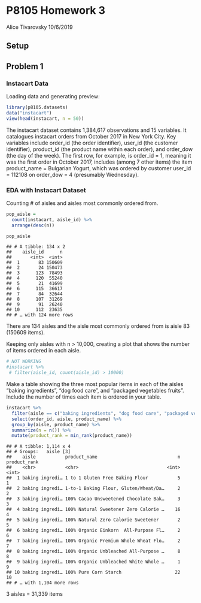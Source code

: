P8105 Homework 3
================
Alice Tivarovsky
10/6/2019

## Setup

## Problem 1

### Instacart Data

Loading data and generating preview:

``` r
library(p8105.datasets)
data("instacart")
view(head(instacart, n = 50))
```

The instacart dataset contains 1,384,617 observations and 15 variables.
It catalogues instacart orders from October 2017 in New York City. Key
variables include order\_id (the order identifier), user\_id (the
customer identifier), product\_id (the product name within each order),
and order\_dow (the day of the week). The first row, for example, is
order\_id = 1, meaning it was the first order in October 2017, includes
(among 7 other items) the item product\_name = Bulgarian Yogurt, which
was ordered by customer user\_id = 112108 on order\_dow = 4 (presumably
Wednesday).

### EDA with Instacart Dataset

Counting \# of aisles and aisles most commonly ordered from.

``` r
pop_aisle = 
  count(instacart, aisle_id) %>% 
  arrange(desc(n))

pop_aisle
```

    ## # A tibble: 134 x 2
    ##    aisle_id      n
    ##       <int>  <int>
    ##  1       83 150609
    ##  2       24 150473
    ##  3      123  78493
    ##  4      120  55240
    ##  5       21  41699
    ##  6      115  36617
    ##  7       84  32644
    ##  8      107  31269
    ##  9       91  26240
    ## 10      112  23635
    ## # … with 124 more rows

There are 134 aisles and the aisle most commonly ordered from is aisle
83 (150609 items).

Keeping only aisles with n \> 10,000, creating a plot that shows the
number of items ordered in each aisle.

``` r
# NOT WORKING
#instacart %>% 
 # filter(aisle_id, count(aisle_id) > 10000)
```

Make a table showing the three most popular items in each of the aisles
“baking ingredients”, “dog food care”, and “packaged vegetables
fruits”. Include the number of times each item is ordered in your
table.

``` r
instacart %>% 
  filter(aisle == c("baking ingredients", "dog food care", "packaged vegetables fruits")) %>% 
  select(order_id, aisle, product_name) %>% 
  group_by(aisle, product_name) %>% 
  summarize(n = n()) %>% 
  mutate(product_rank = min_rank(product_name))
```

    ## # A tibble: 1,114 x 4
    ## # Groups:   aisle [3]
    ##    aisle           product_name                              n product_rank
    ##    <chr>           <chr>                                 <int>        <int>
    ##  1 baking ingredi… 1 to 1 Gluten Free Baking Flour           5            1
    ##  2 baking ingredi… 1-to-1 Baking Flour, Gluten/Wheat/Da…     2            2
    ##  3 baking ingredi… 100% Cacao Unsweetened Chocolate Bak…     3            3
    ##  4 baking ingredi… 100% Natural Sweetener Zero Calorie …    16            4
    ##  5 baking ingredi… 100% Natural Zero Calorie Sweetener       2            5
    ##  6 baking ingredi… 100% Organic Einkorn  All-Purpose Fl…     2            6
    ##  7 baking ingredi… 100% Organic Premium Whole Wheat Flo…     2            7
    ##  8 baking ingredi… 100% Organic Unbleached All-Purpose …     8            8
    ##  9 baking ingredi… 100% Organic Unbleached White Whole …     1            9
    ## 10 baking ingredi… 100% Pure Corn Starch                    22           10
    ## # … with 1,104 more rows

3 aisles = 31,339 items
